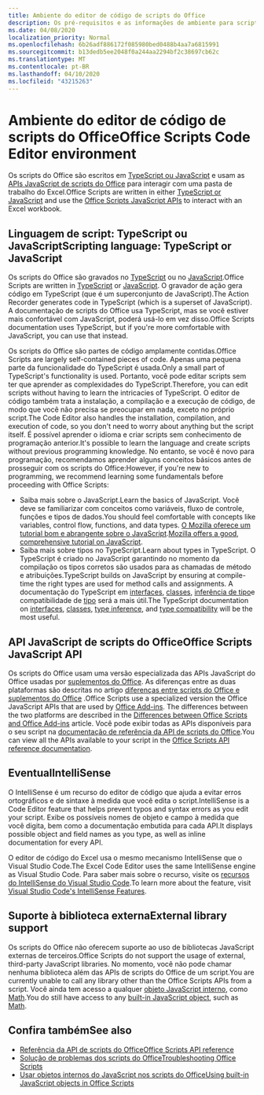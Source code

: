 ```yaml
---
title: Ambiente do editor de código de scripts do Office
description: Os pré-requisitos e as informações de ambiente para scripts do Office no Excel na Web.
ms.date: 04/08/2020
localization_priority: Normal
ms.openlocfilehash: 6b26adf886172f085980bed0488b4aa7a6815991
ms.sourcegitcommit: b13dedb5ee2048f0a244aa2294bf2c38697cb62c
ms.translationtype: MT
ms.contentlocale: pt-BR
ms.lasthandoff: 04/10/2020
ms.locfileid: "43215263"
---
```

# <a name="office-scripts-code-editor-environment"></a><span data-ttu-id="78095-103">Ambiente do editor de código de scripts do Office</span><span class="sxs-lookup"><span data-stu-id="78095-103">Office Scripts Code Editor environment</span></span>

<span data-ttu-id="78095-104">Os scripts do Office são escritos em [TypeScript ou JavaScript](#scripting-language-typescript-or-javascript) e usam as [APIs JavaScript de scripts do Office](#office-scripts-javascript-api) para interagir com uma pasta de trabalho do Excel.</span><span class="sxs-lookup"><span data-stu-id="78095-104">Office Scripts are written in either [TypeScript or JavaScript](#scripting-language-typescript-or-javascript) and use the [Office Scripts JavaScript APIs](#office-scripts-javascript-api) to interact with an Excel workbook.</span></span>

## <a name="scripting-language-typescript-or-javascript"></a><span data-ttu-id="78095-105">Linguagem de script: TypeScript ou JavaScript</span><span class="sxs-lookup"><span data-stu-id="78095-105">Scripting language: TypeScript or JavaScript</span></span>

<span data-ttu-id="78095-106">Os scripts do Office são gravados no [TypeScript](https://www.typescriptlang.org/docs/home.html) ou no [JavaScript](https://developer.mozilla.org/docs/Web/JavaScript).</span><span class="sxs-lookup"><span data-stu-id="78095-106">Office Scripts are written in [TypeScript](https://www.typescriptlang.org/docs/home.html) or [JavaScript](https://developer.mozilla.org/docs/Web/JavaScript).</span></span> <span data-ttu-id="78095-107">O gravador de ação gera código em TypeScript (que é um superconjunto de JavaScript).</span><span class="sxs-lookup"><span data-stu-id="78095-107">The Action Recorder generates code in TypeScript (which is a superset of JavaScript).</span></span> <span data-ttu-id="78095-108">A documentação de scripts do Office usa TypeScript, mas se você estiver mais confortável com JavaScript, poderá usá-lo em vez disso.</span><span class="sxs-lookup"><span data-stu-id="78095-108">Office Scripts documentation uses TypeScript, but if you're more comfortable with JavaScript, you can use that instead.</span></span>

<span data-ttu-id="78095-109">Os scripts do Office são partes de código amplamente contidas.</span><span class="sxs-lookup"><span data-stu-id="78095-109">Office Scripts are largely self-contained pieces of code.</span></span> <span data-ttu-id="78095-110">Apenas uma pequena parte da funcionalidade do TypeScript é usada.</span><span class="sxs-lookup"><span data-stu-id="78095-110">Only a small part of TypeScript's functionality is used.</span></span> <span data-ttu-id="78095-111">Portanto, você pode editar scripts sem ter que aprender as complexidades do TypeScript.</span><span class="sxs-lookup"><span data-stu-id="78095-111">Therefore, you can edit scripts without having to learn the intricacies of TypeScript.</span></span> <span data-ttu-id="78095-112">O editor de código também trata a instalação, a compilação e a execução de código, de modo que você não precisa se preocupar em nada, exceto no próprio script.</span><span class="sxs-lookup"><span data-stu-id="78095-112">The Code Editor also handles the installation, compilation, and execution of code, so you don't need to worry about anything but the script itself.</span></span> <span data-ttu-id="78095-113">É possível aprender o idioma e criar scripts sem conhecimento de programação anterior.</span><span class="sxs-lookup"><span data-stu-id="78095-113">It's possible to learn the language and create scripts without previous programming knowledge.</span></span> <span data-ttu-id="78095-114">No entanto, se você é novo para programação, recomendamos aprender alguns conceitos básicos antes de prosseguir com os scripts do Office:</span><span class="sxs-lookup"><span data-stu-id="78095-114">However, if you're new to programming, we recommend learning some fundamentals before proceeding with Office Scripts:</span></span>

- <span data-ttu-id="78095-115">Saiba mais sobre o JavaScript.</span><span class="sxs-lookup"><span data-stu-id="78095-115">Learn the basics of JavaScript.</span></span> <span data-ttu-id="78095-116">Você deve se familiarizar com conceitos como variáveis, fluxo de controle, funções e tipos de dados.</span><span class="sxs-lookup"><span data-stu-id="78095-116">You should feel comfortable with concepts like variables, control flow, functions, and data types.</span></span> <span data-ttu-id="78095-117">[O Mozilla oferece um tutorial bom e abrangente sobre o JavaScript](https://developer.mozilla.org/docs/Web/JavaScript/Guide/Introduction).</span><span class="sxs-lookup"><span data-stu-id="78095-117">[Mozilla offers a good, comprehensive tutorial on JavaScript](https://developer.mozilla.org/docs/Web/JavaScript/Guide/Introduction).</span></span>
- <span data-ttu-id="78095-118">Saiba mais sobre tipos no TypeScript.</span><span class="sxs-lookup"><span data-stu-id="78095-118">Learn about types in TypeScript.</span></span> <span data-ttu-id="78095-119">O TypeScript é criado no JavaScript garantindo no momento da compilação os tipos corretos são usados para as chamadas de método e atribuições.</span><span class="sxs-lookup"><span data-stu-id="78095-119">TypeScript builds on JavaScript by ensuring at compile-time the right types are used for method calls and assignments.</span></span> <span data-ttu-id="78095-120">A documentação do TypeScript em [interfaces](https://www.typescriptlang.org/docs/handbook/interfaces.html), [classes](https://www.typescriptlang.org/docs/handbook/classes.html), [inferência de tipo](https://www.typescriptlang.org/docs/handbook/type-inference.html)e compatibilidade de [tipo](https://www.typescriptlang.org/docs/handbook/type-compatibility.html) será a mais útil.</span><span class="sxs-lookup"><span data-stu-id="78095-120">The TypeScript documentation on [interfaces](https://www.typescriptlang.org/docs/handbook/interfaces.html), [classes](https://www.typescriptlang.org/docs/handbook/classes.html), [type inference](https://www.typescriptlang.org/docs/handbook/type-inference.html), and [type compatibility](https://www.typescriptlang.org/docs/handbook/type-compatibility.html) will be the most useful.</span></span>

## <a name="office-scripts-javascript-api"></a><span data-ttu-id="78095-121">API JavaScript de scripts do Office</span><span class="sxs-lookup"><span data-stu-id="78095-121">Office Scripts JavaScript API</span></span>

<span data-ttu-id="78095-122">Os scripts do Office usam uma versão especializada das APIs JavaScript do Office usadas por [suplementos do Office](/office/dev/add-ins/overview/index). As diferenças entre as duas plataformas são descritas no artigo [diferenças entre scripts do Office e suplementos do Office](../resources/add-ins-differences.md#apis) .</span><span class="sxs-lookup"><span data-stu-id="78095-122">Office Scripts use a specialized version the Office JavaScript APIs that are used by [Office Add-ins](/office/dev/add-ins/overview/index). The differences between the two platforms are described in the [Differences between Office Scripts and Office Add-ins](../resources/add-ins-differences.md#apis) article.</span></span> <span data-ttu-id="78095-123">Você pode exibir todas as APIs disponíveis para o seu script na [documentação de referência da API de scripts do Office](/javascript/api/office-scripts/overview).</span><span class="sxs-lookup"><span data-stu-id="78095-123">You can view all the APIs available to your script in the [Office Scripts API reference documentation](/javascript/api/office-scripts/overview).</span></span>

## <a name="intellisense"></a><span data-ttu-id="78095-124">Eventual</span><span class="sxs-lookup"><span data-stu-id="78095-124">IntelliSense</span></span>

<span data-ttu-id="78095-125">O IntelliSense é um recurso do editor de código que ajuda a evitar erros ortográficos e de sintaxe à medida que você edita o script.</span><span class="sxs-lookup"><span data-stu-id="78095-125">IntelliSense is a Code Editor feature that helps prevent typos and syntax errors as you edit your script.</span></span> <span data-ttu-id="78095-126">Exibe os possíveis nomes de objeto e campo à medida que você digita, bem como a documentação embutida para cada API.</span><span class="sxs-lookup"><span data-stu-id="78095-126">It displays possible object and field names as you type, as well as inline documentation for every API.</span></span>

<span data-ttu-id="78095-127">O editor de código do Excel usa o mesmo mecanismo IntelliSense que o Visual Studio Code.</span><span class="sxs-lookup"><span data-stu-id="78095-127">The Excel Code Editor uses the same IntelliSense engine as Visual Studio Code.</span></span> <span data-ttu-id="78095-128">Para saber mais sobre o recurso, visite os [recursos do IntelliSense do Visual Studio Code](https://code.visualstudio.com/docs/editor/intellisense#_intellisense-features).</span><span class="sxs-lookup"><span data-stu-id="78095-128">To learn more about the feature, visit [Visual Studio Code's IntelliSense Features](https://code.visualstudio.com/docs/editor/intellisense#_intellisense-features).</span></span>

## <a name="external-library-support"></a><span data-ttu-id="78095-129">Suporte à biblioteca externa</span><span class="sxs-lookup"><span data-stu-id="78095-129">External library support</span></span>

<span data-ttu-id="78095-130">Os scripts do Office não oferecem suporte ao uso de bibliotecas JavaScript externas de terceiros.</span><span class="sxs-lookup"><span data-stu-id="78095-130">Office Scripts do not support the usage of external, third-party JavaScript libraries.</span></span> <span data-ttu-id="78095-131">No momento, você não pode chamar nenhuma biblioteca além das APIs de scripts do Office de um script.</span><span class="sxs-lookup"><span data-stu-id="78095-131">You are currently unable to call any library other than the Office Scripts APIs from a script.</span></span> <span data-ttu-id="78095-132">Você ainda tem acesso a qualquer [objeto JavaScript interno](../develop/javascript-objects.md), como [Math](https://developer.mozilla.org/docs/Web/JavaScript/Reference/Global_Objects/Math).</span><span class="sxs-lookup"><span data-stu-id="78095-132">You do still have access to any [built-in JavaScript object](../develop/javascript-objects.md), such as [Math](https://developer.mozilla.org/docs/Web/JavaScript/Reference/Global_Objects/Math).</span></span>

## <a name="see-also"></a><span data-ttu-id="78095-133">Confira também</span><span class="sxs-lookup"><span data-stu-id="78095-133">See also</span></span>

- [<span data-ttu-id="78095-134">Referência da API de scripts do Office</span><span class="sxs-lookup"><span data-stu-id="78095-134">Office Scripts API reference</span></span>](/javascript/api/office-scripts/overview)
- [<span data-ttu-id="78095-135">Solução de problemas dos scripts do Office</span><span class="sxs-lookup"><span data-stu-id="78095-135">Troubleshooting Office Scripts</span></span>](../testing/troubleshooting.md)
- [<span data-ttu-id="78095-136">Usar objetos internos do JavaScript nos scripts do Office</span><span class="sxs-lookup"><span data-stu-id="78095-136">Using built-in JavaScript objects in Office Scripts</span></span>](../develop/javascript-objects.md)
